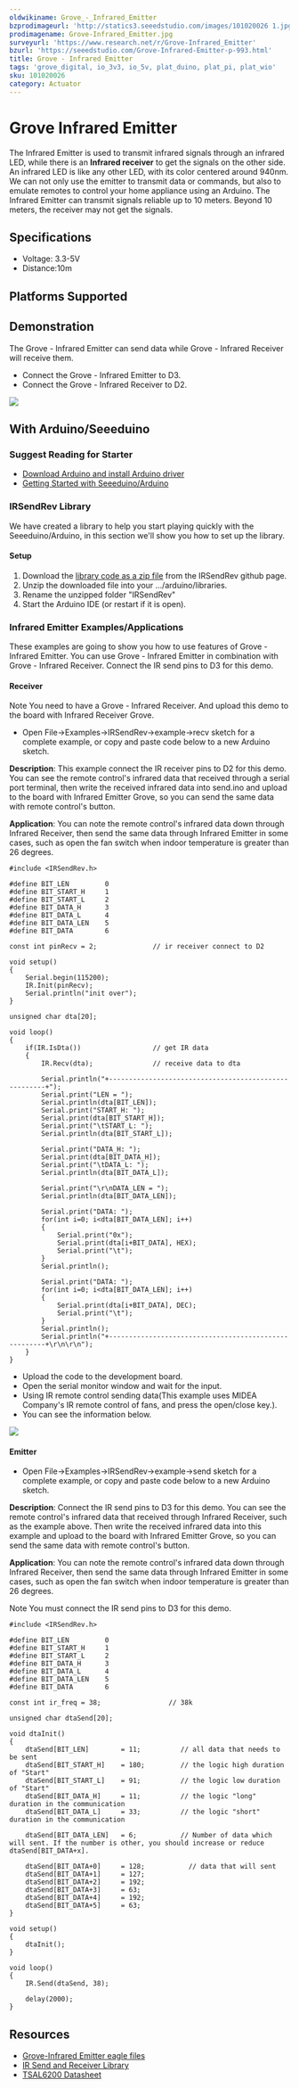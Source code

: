 ```yaml
---
oldwikiname: Grove_-_Infrared_Emitter
bzprodimageurl: 'http://statics3.seeedstudio.com/images/101020026 1.jpg'
prodimagename: Grove-Infrared_Emitter.jpg
surveyurl: 'https://www.research.net/r/Grove-Infrared_Emitter'
bzurl: 'https://seeedstudio.com/Grove-Infrared-Emitter-p-993.html'
title: Grove - Infrared Emitter
tags: 'grove_digital, io_3v3, io_5v, plat_duino, plat_pi, plat_wio'
sku: 101020026
category: Actuator
---
```


# Grove Infrared Emitter

The Infrared Emitter is used to transmit infrared signals through an infrared LED, while there is an **Infrared receiver** to get the signals on the other side. An infrared LED is like any other LED, with its color centered around 940nm. We can not only use the emitter to transmit data or commands, but also to emulate remotes to control your home appliance using an Arduino. The Infrared Emitter can transmit signals reliable up to 10 meters. Beyond 10 meters, the receiver may not get the signals.

## Specifications

* Voltage: 3.3-5V
* Distance:10m

## Platforms Supported

## Demonstration

The Grove - Infrared Emitter can send data while Grove - Infrared Receiver will receive them.

* Connect the Grove - Infrared Emitter to D3.
* Connect the Grove - Infrared Receiver to D2.

![](https://raw.githubusercontent.com/SeeedDocument/Grove-Infrared_Emitter/master/img/IR_SendRev.jpg)

## With Arduino/Seeeduino

### Suggest Reading for Starter

* [Download Arduino and install Arduino driver](/Download_Arduino_and_install_Arduino_driver)
* [Getting Started with Seeeduino/Arduino](/Getting_Started_with_Seeeduino)

### IRSendRev Library

We have created a library to help you start playing quickly with the Seeeduino/Arduino, in this section we'll show you how to set up the library.

#### Setup

1. Download the [library code as a zip file](https://github.com/Seeed-Studio/IRSendRev) from the IRSendRev github page.
2. Unzip the downloaded file into your …/arduino/libraries.
3. Rename the unzipped folder "IRSendRev"
4. Start the Arduino IDE \(or restart if it is open\).

### Infrared Emitter Examples/Applications

These examples are going to show you how to use features of Grove - Infrared Emitter. You can use Grove - Infrared Emitter in combination with Grove - Infrared Receiver. Connect the IR send pins to D3 for this demo.

#### Receiver

Note You need to have a Grove - Infrared Receiver. And upload this demo to the board with Infrared Receiver Grove.

* Open File-&gt;Examples-&gt;IRSendRev-&gt;example-&gt;recv sketch for a complete example, or copy and paste code below to a new Arduino sketch.

**Description**: This example connect the IR receiver pins to D2 for this demo. You can see the remote control's infrared data that received through a serial port terminal, then write the received infrared data into send.ino and upload to the board with Infrared Emitter Grove, so you can send the same data with remote control's button.

**Application**: You can note the remote control's infrared data down through Infrared Receiver, then send the same data through Infrared Emitter in some cases, such as open the fan switch when indoor temperature is greater than 26 degrees.

```text
#include <IRSendRev.h>

#define BIT_LEN         0
#define BIT_START_H     1
#define BIT_START_L     2
#define BIT_DATA_H      3
#define BIT_DATA_L      4
#define BIT_DATA_LEN    5
#define BIT_DATA        6

const int pinRecv = 2;              // ir receiver connect to D2

void setup()
{
    Serial.begin(115200);
    IR.Init(pinRecv);
    Serial.println("init over");
}

unsigned char dta[20];

void loop()
{
    if(IR.IsDta())                  // get IR data
    {
        IR.Recv(dta);               // receive data to dta

        Serial.println("+------------------------------------------------------+");
        Serial.print("LEN = ");
        Serial.println(dta[BIT_LEN]);
        Serial.print("START_H: ");
        Serial.print(dta[BIT_START_H]);
        Serial.print("\tSTART_L: ");
        Serial.println(dta[BIT_START_L]);

        Serial.print("DATA_H: ");
        Serial.print(dta[BIT_DATA_H]);
        Serial.print("\tDATA_L: ");
        Serial.println(dta[BIT_DATA_L]);

        Serial.print("\r\nDATA_LEN = ");
        Serial.println(dta[BIT_DATA_LEN]);

        Serial.print("DATA: ");
        for(int i=0; i<dta[BIT_DATA_LEN]; i++)
        {
            Serial.print("0x");
            Serial.print(dta[i+BIT_DATA], HEX);
            Serial.print("\t");
        }
        Serial.println();

        Serial.print("DATA: ");
        for(int i=0; i<dta[BIT_DATA_LEN]; i++)
        {
            Serial.print(dta[i+BIT_DATA], DEC);
            Serial.print("\t");
        }
        Serial.println();
        Serial.println("+------------------------------------------------------+\r\n\r\n");
    }
}
```

* Upload the code to the development board.
* Open the serial monitor window and wait for the input.
* Using IR remote control sending data\(This example uses MIDEA Company's IR remote control of fans, and press the open/close key.\).
* You can see the information below.

![](https://raw.githubusercontent.com/SeeedDocument/Grove-Infrared_Emitter/master/img/Data：IR_remote_control_of_fans.jpg)

#### Emitter

* Open File-&gt;Examples-&gt;IRSendRev-&gt;example-&gt;send sketch for a complete example, or copy and paste code below to a new Arduino sketch.

**Description**: Connect the IR send pins to D3 for this demo. You can see the remote control's infrared data that received through Infrared Receiver, such as the example above. Then write the received infrared data into this example and upload to the board with Infrared Emitter Grove, so you can send the same data with remote control's button.

**Application**: You can note the remote control's infrared data down through Infrared Receiver, then send the same data through Infrared Emitter in some cases, such as open the fan switch when indoor temperature is greater than 26 degrees.

Note You must connect the IR send pins to D3 for this demo.

```text
#include <IRSendRev.h>

#define BIT_LEN         0
#define BIT_START_H     1
#define BIT_START_L     2
#define BIT_DATA_H      3
#define BIT_DATA_L      4
#define BIT_DATA_LEN    5
#define BIT_DATA        6

const int ir_freq = 38;                 // 38k

unsigned char dtaSend[20];

void dtaInit()
{
    dtaSend[BIT_LEN]        = 11;          // all data that needs to be sent
    dtaSend[BIT_START_H]    = 180;         // the logic high duration of "Start"
    dtaSend[BIT_START_L]    = 91;          // the logic low duration of "Start"
    dtaSend[BIT_DATA_H]     = 11;          // the logic "long" duration in the communication
    dtaSend[BIT_DATA_L]     = 33;          // the logic "short" duration in the communication

    dtaSend[BIT_DATA_LEN]   = 6;           // Number of data which will sent. If the number is other, you should increase or reduce dtaSend[BIT_DATA+x].

    dtaSend[BIT_DATA+0]     = 128;           // data that will sent
    dtaSend[BIT_DATA+1]     = 127;
    dtaSend[BIT_DATA+2]     = 192;
    dtaSend[BIT_DATA+3]     = 63;
    dtaSend[BIT_DATA+4]     = 192;
    dtaSend[BIT_DATA+5]     = 63;
}

void setup()
{
    dtaInit();
}

void loop()
{
    IR.Send(dtaSend, 38);

    delay(2000);
}
```

## Resources

* [Grove-Infrared Emitter eagle files](https://raw.githubusercontent.com/SeeedDocument/Grove-Infrared_Emitter/master/res/Grove-Infrared_Emitter_eagle_files.zip)
* [IR Send and Receiver Library](https://github.com/Seeed-Studio/IRSendRev)
* [TSAL6200 Datasheet](http://www.vishay.com/docs/81010/tsal6200.pdf)

